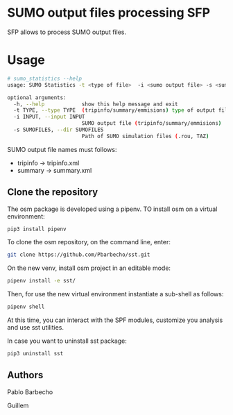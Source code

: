 # SUMO output files processing SFP #

SFP  allows to process SUMO output files.  

# Usage #

```bash
# sumo_statistics --help
usage: SUMO Statistics -t <type of file>  -i <sumo output file> -s <sumo sim files directory>

optional arguments:
  -h, --help            show this help message and exit
  -t TYPE, --type TYPE  (tripinfo/summary/emmisions) type of output file
  -i INPUT, --input INPUT
                        SUMO output file (tripinfo/summary/emmisions)
  -s SUMOFILES, --dir SUMOFILES
                        Path of SUMO simulation files (.rou, TAZ)
```

SUMO output file names must follows:

* tripinfo -> tripinfo.xml
* summary  -> summary.xml



## Clone the repository ##
The osm package is developed using a pipenv. TO install osm on a virtual environment:
```bash
pip3 install pipenv
```

To clone the osm repository, on the command line, enter:
```bash
git clone https://github.com/Pbarbecho/sst.git
```
On the new venv, install osm project in an editable mode:

```bash
pipenv install -e sst/
```

Then, for use the new virtual environment instantiate a sub-shell as follows:

```bash
pipenv shell
```

At this time, you can interact with the SPF modules, customize you analysis and use sst utilities. 

 
In case you want to uninstall sst package: 

```bash
pip3 uninstall sst
```



## Authors ##

Pablo Barbecho 


Guillem

